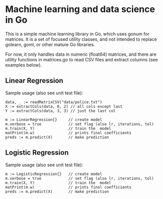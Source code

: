 # Machine learning and data science in Go

This is a simple machine learning library in Go, which uses gonum for matrices.
It is a set of focused utility classes, and not intended to replace golearn,
goml, or other mature Go libraries.

For now, it only handles data in numeric (float64) matrices, and there are utility
functions in matrices.go to read CSV files and extract columns (see examples below).

## Linear Regression

Sample usage (also see unit test file):


    data, _ := readMatrixCSV("data/police.txt")
    X := extractCols(data, 0, 2) // all cols except last
    Y := extractCols(data, 3, 3) // just the last col

    m := LinearRegression{}     // create model
    m.verbose = true            // set flag (also lr, iterations, tol)
    m.train(X, Y)               // train the  model
    matPrint(m.w)               // prints final coefficients
    preds := m.predict(X)       // make prediction

## Logistic Regression

Sample usage (also see unit test file):

    m := LogisticRegression{}   // create model
    m.verbose = true            // set flag (also lr, iterations, tol)
    m.train(X, Y)               // train the  model
    matPrint(m.w)               // prints final coefficients
    preds := m.predict(X)       // make prediction



